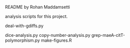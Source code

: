 README by Rohan Maddamsetti

analysis scripts for this project.


deal-with-gdiffs.py

dice-analysis.py
copy-number-analysis.py
grep-maeA-citT-polymorphism.py
make-figures.R

